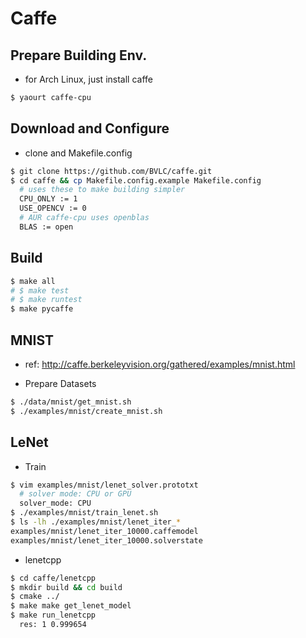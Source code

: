 # Caffe

## Prepare Building Env.
- for Arch Linux, just install caffe
```sh
$ yaourt caffe-cpu
```
 
## Download and Configure
- clone and Makefile.config
```sh
$ git clone https://github.com/BVLC/caffe.git
$ cd caffe && cp Makefile.config.example Makefile.config
  # uses these to make building simpler
  CPU_ONLY := 1
  USE_OPENCV := 0
  # AUR caffe-cpu uses openblas
  BLAS := open
```

## Build
```sh
$ make all
# $ make test
# $ make runtest
$ make pycaffe
```

## MNIST
- ref: http://caffe.berkeleyvision.org/gathered/examples/mnist.html

- Prepare Datasets
```sh
$ ./data/mnist/get_mnist.sh
$ ./examples/mnist/create_mnist.sh
```

## LeNet
- Train
```sh
$ vim examples/mnist/lenet_solver.prototxt
  # solver mode: CPU or GPU
  solver_mode: CPU
$ ./examples/mnist/train_lenet.sh
$ ls -lh ./examples/mnist/lenet_iter_*
examples/mnist/lenet_iter_10000.caffemodel
examples/mnist/lenet_iter_10000.solverstate
```

- lenetcpp
```sh
$ cd caffe/lenetcpp
$ mkdir build && cd build
$ cmake ../
$ make make get_lenet_model
$ make run_lenetcpp
  res: 1 0.999654
```
